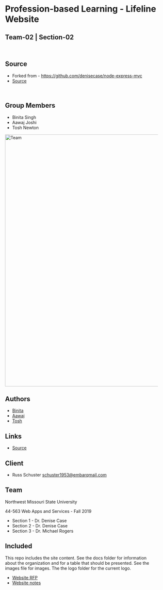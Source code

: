 # Profession-based Learning - Lifeline Website

## Team-02 | Section-02

<br />

## Source

* Forked from - https://github.com/denisecase/node-express-mvc
* [Source](https://github.com/toshnewton/mvc-app)

<br />

## Group Members

- Binita Singh
- Aawaj Joshi
- Tosh Newton 

<img width="831" alt="Team" src="https://user-images.githubusercontent.com/31771293/68060798-ddbb9a00-fccf-11e9-8944-6cdc0f9d8f81.png">

<br />

## Authors

- [Binita](https://github.com/tanibi)
- [Aawaj](https://github.com/aawajjoshi)
- [Tosh](https://github.com/toshnewton)

## Links

- [Source](https://github.com/denisecase/pbl-lifeline)

## Client

- Russ Schuster <schuster1953@embarqmail.com> 

## Team

Northwest Missouri State University

44-563 Web Apps and Services - Fall 2019

- Section 1 - Dr. Denise Case
- Section 2 - Dr. Denise Case
- Section 3 - Dr. Michael Rogers

## Included

This repo includes the site content.
See the docs folder for information about the organization and for a table that should be presented.
See the images file for images.
The the logo folder for the current logo.

- [Website RFP](./website-rfp.md)
- [Website notes](./notes.md)

